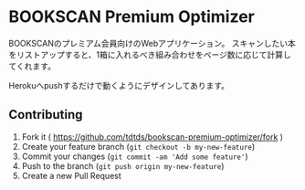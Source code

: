 # BOOKSCAN Premium Optimizer

BOOKSCANのプレミアム会員向けのWebアプリケーション。
スキャンしたい本をリストアップすると、1箱に入れるべき組み合わせをページ数に応じて計算してくれます。

Herokuへpushするだけで動くようにデザインしてあります。

## Contributing

1. Fork it ( https://github.com/tdtds/bookscan-premium-optimizer/fork )
2. Create your feature branch (`git checkout -b my-new-feature`)
3. Commit your changes (`git commit -am 'Add some feature'`)
4. Push to the branch (`git push origin my-new-feature`)
5. Create a new Pull Request
